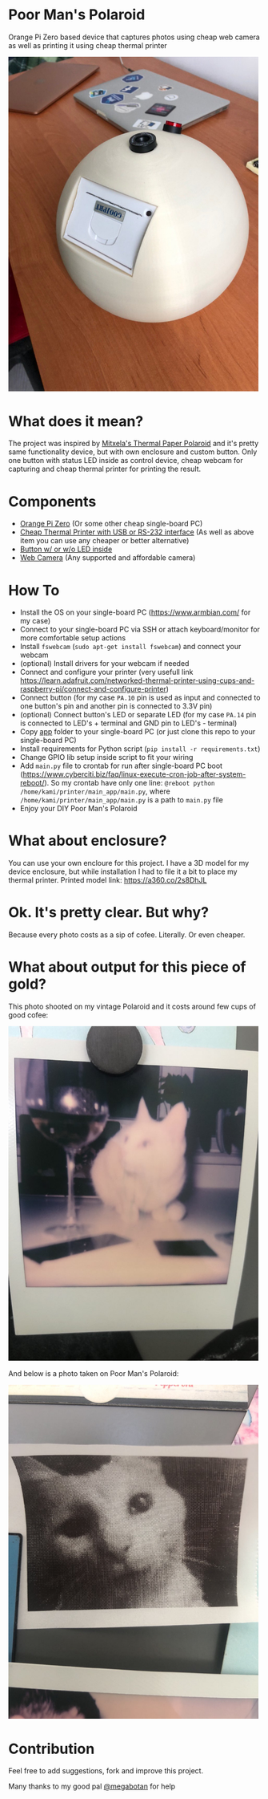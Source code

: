 # Poor Man's Polaroid
Orange Pi Zero based device that captures photos using cheap web camera as well as printing it using cheap thermal printer 

<img src="photos/enclosured-1.jpeg" width="500">

# What does it mean?
The project was inspired by [Mitxela's Thermal Paper Polaroid](https://mitxela.com/projects/thermal_paper_polaroid) and it's pretty same functionality device, but with own enclosure and custom button. Only one button with status LED inside as control device, cheap webcam for capturing and cheap thermal printer for printing the result.

# Components
- [Orange Pi Zero](https://ru.aliexpress.com/item/4000049806939.html) (Or some other cheap single-board PC)
- [Cheap Thermal Printer with USB or RS-232 interface](https://ru.aliexpress.com/item/4000022056557.html) (As well as above item you can use any cheaper or better alternative)
- [Button w/ or w/o LED inside](https://ru.aliexpress.com/item/32850614630.html)
- [Web Camera](defender-global.com/catalog/webcams/c-110-0-3mp-backlight-photo-button) (Any supported and affordable camera)

# How To
- Install the OS on your single-board PC (https://www.armbian.com/ for my case)
- Connect to your single-board PC via SSH or attach keyboard/monitor for more comfortable setup actions
- Install `fswebcam` (`sudo apt-get install fswebcam`) and connect your webcam
- (optional) Install drivers for your webcam if needed
- Connect and configure your printer (very usefull link https://learn.adafruit.com/networked-thermal-printer-using-cups-and-raspberry-pi/connect-and-configure-printer)
- Connect button (for my case `PA.10` pin is used as input and connected to one button's pin and another pin is connected to 3.3V pin)
- (optional) Connect button's LED or separate LED (for my case `PA.14` pin is connected to LED's + terminal and GND pin to LED's - terminal)
- Copy [app](app/) folder to your single-board PC (or just clone this repo to your single-board PC)
- Install requirements for Python script (`pip install -r requirements.txt`)
- Change GPIO lib setup inside script to fit your wiring
- Add `main.py` file to crontab for run after single-board PC boot (https://www.cyberciti.biz/faq/linux-execute-cron-job-after-system-reboot/). So my crontab have only one line: `@reboot python /home/kami/printer/main_app/main.py`, where `/home/kami/printer/main_app/main.py` is a path to `main.py` file
- Enjoy your DIY Poor Man's Polaroid

# What about enclosure?
You can use your own encloure for this project. I have a 3D model for my device enclosure, but while installation I had to file it a bit to place my thermal printer. Printed model link: https://a360.co/2s8DhJL

# Ok. It's pretty clear. But why?
Because every photo costs as a sip of cofee. Literally. Or even cheaper.

# What about output for this piece of gold?
This photo shooted on my vintage Polaroid and it costs around few cups of good cofee:

<img src="photos/polaroid-phono.jpeg" width="500">

And below is a photo taken on Poor Man's Polaroid:

<img src="photos/poor-mans-polaroid-photo.jpeg" width="500">

# Contribution
Feel free to add suggestions, fork and improve this project.

Many thanks to my good pal [@megabotan](https://github.com/megabotan) for help
